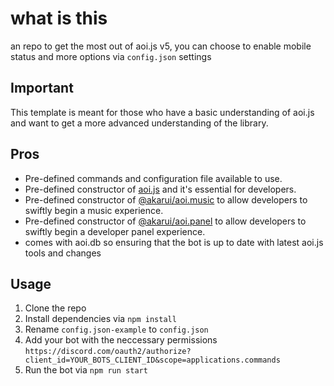 # what is this
an repo to get the most out of aoi.js v5, you can choose to enable mobile status and more options via `config.json` settings

## Important

This template is meant for those who have a basic understanding of aoi.js and want to get a more advanced understanding of the library.

## Pros

- Pre-defined commands and configuration file available to use.
- Pre-defined constructor of [aoi.js](https://npmjs.org/package/aoi.js) and it's essential for developers.
- Pre-defined constructor of [@akarui/aoi.music](https://npmjs.org/package/@akarui/aoi.music) to allow developers to swiftly begin a music experience.
- Pre-defined constructor of [@akarui/aoi.panel](https://npmjs.org/package/@akarui/aoi.panel) to allow developers to swiftly begin a developer panel experience.
- comes with aoi.db so ensuring that the bot is up to date with latest aoi.js tools and changes

## Usage

1. Clone the repo
2. Install dependencies via `npm install`
3. Rename `config.json-example` to `config.json`
4. Add your bot with the neccessary permissions `https://discord.com/oauth2/authorize?client_id=YOUR_BOTS_CLIENT_ID&scope=applications.commands`
5. Run the bot via `npm run start`

